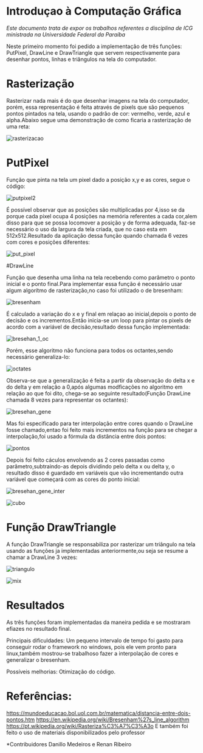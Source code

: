 # Introduçao à Computação Gráfica

*Este documento trata de expor os trabalhos referentes a disciplina de ICG ministrada na Universidade Federal da Paraíba* 

Neste primeiro momento foi pedido a implementação de três funções: PutPixel, DrawLine e DrawTriangle que servem respectivamente para desenhar pontos, linhas e triângulos na tela do computador.

# Rasterização

Rasterizar nada mais é do que desenhar imagens na tela do computador, porém, essa representação é feita através de pixels que são pequenos
pontos pintados na tela, usando o padrão de cor: vermelho, verde, azul e alpha.Abaixo segue uma demonstração de como ficaria
a rasterização de uma reta:

![rasterizacao](https://user-images.githubusercontent.com/40369696/44006271-ffdad556-9e57-11e8-910e-b691df793951.PNG)


# PutPixel

Função que pinta na tela um pixel dado a posição x,y e as cores, segue o código:

![putpixel2](https://user-images.githubusercontent.com/40369696/44057217-d235a8d2-9f20-11e8-8901-b149bafdd5f0.PNG)


É possível observar que as posições são multiplicadas por 4,isso se da porque cada pixel ocupa 4 posições na memória referentes a cada cor,alem disso para que se possa locomover a posição y de forma adequada, faz-se necessário o uso da largura da tela criada, que no caso esta em 512x512.Resultado da aplicação dessa função quando chamada 6 vezes com cores e posições diferentes:

![put_pixel](https://user-images.githubusercontent.com/40369696/44006476-8945ec56-9e5b-11e8-9bdb-14415655dbb5.PNG)


#DrawLine

Função que desenha uma linha na tela recebendo como parâmetro o ponto inicial e o ponto final.Para implementar essa função é necessário usar algum algorítmo de rasterização,no caso foi utilizado o de bresenham:

![bresenham](https://user-images.githubusercontent.com/40369696/44007604-1e9b4b9e-9e6f-11e8-945f-306d2caf18e1.PNG)

É calculado a variação do x e y final em relaçao ao inicial,depois o ponto de decisão e os incrementos.Então inicia-se um loop para pintar os pixels de acordo com a variável de decisão,resultado dessa função implementada:

![bresehan_1_oc](https://user-images.githubusercontent.com/40369696/44007672-0da78d74-9e70-11e8-9770-695702d6a0a2.PNG)

Porém, esse algoritmo não funciona para todos os octantes,sendo necessário generaliza-lo:

![octates](https://user-images.githubusercontent.com/40369696/44007730-e0a942ee-9e70-11e8-897f-5ca62ea0a526.PNG)

Observa-se que a generalização é feita a partir da observação do delta x e do delta y em relação a 0,após algumas modficações no algoritmo em relação ao que foi dito, chega-se ao seguinte resultado(Função DrawLine chamada 8 vezes para representar os octantes):

![bresehan_gene](https://user-images.githubusercontent.com/40369696/44007775-9e39a574-9e71-11e8-9a9a-29416b6c8569.PNG)

Mas foi especificado para ter interpolação entre cores quando o DrawLine fosse chamado,entao foi feito mais incrementos na função para se chegar a interpolação,foi usado a fórmula da distância entre dois pontos:

![pontos](https://user-images.githubusercontent.com/40369696/44007821-3f56791e-9e72-11e8-8262-e76917fbf3a1.PNG)

Depois foi feito cáculos envolvendo as 2 cores passadas como parâmetro,subtraindo-as depois dividindo pelo delta x ou delta y, o resultado disso é guardado em variáveis que vão incrementando outra variável que começará com as cores do ponto inicial:

![bresehan_gene_inter](https://user-images.githubusercontent.com/40369696/44007881-e0db75c8-9e72-11e8-85a9-83123d2ab64a.PNG)

![cubo](https://user-images.githubusercontent.com/40369696/44008001-7fd07f42-9e74-11e8-8082-a417a5d78948.PNG)

# Função DrawTriangle

A função DrawTriangle se responsabiliza por rasterizar um triângulo na tela usando as funções ja implementadas anteriormente,ou seja se resume a chamar a DrawLine 3 vezes:

![triangulo](https://user-images.githubusercontent.com/40369696/44008044-02a4edb8-9e75-11e8-8b84-12c1846d19ff.PNG)

![mix](https://user-images.githubusercontent.com/40369696/44008066-4411af20-9e75-11e8-81f5-188fdf7fe8b9.PNG)

# Resultados

As três funções foram implementadas da maneira pedida e se mostraram efiazes no resultado final.

Principais dificuldades: Um pequeno intervalo de tempo foi gasto para conseguir rodar o framework no windows, pois ele vem pronto para linux,também mostrou-se trabalhoso fazer a interpolação de cores e generalizar o bresenham.

Possíveis melhorias: Otimização do código.

# Referências:

https://mundoeducacao.bol.uol.com.br/matematica/distancia-entre-dois-pontos.htm
https://en.wikipedia.org/wiki/Bresenham%27s_line_algorithm
https://pt.wikipedia.org/wiki/Rasteriza%C3%A7%C3%A3o
E também foi feito o uso de materiais disponibilizados pelo professor


*Contribuidores Danillo Medeiros e Renan Ribeiro
